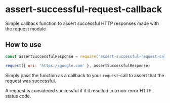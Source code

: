 # assert-successful-request-callback
Simple callback function to assert successful HTTP responses made with the
request module

## How to use

```js
const assertSuccessfulResponse = require('assert-successful-request-callback')

request({ uri: 'https://google.com' }, assertSuccessfulResponse)
```

Simply pass the function as a callback to your `request`-call to assert that
the request was successful.

A request is considered successful if it it resulted in a non-error HTTP status
code.
